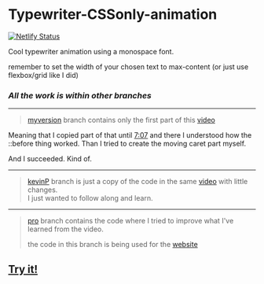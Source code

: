 # Typewriter-CSSonly-animation

[![Netlify Status](https://api.netlify.com/api/v1/badges/8edfafff-5800-4651-9b3c-dc8dcb781dd6/deploy-status)](https://app.netlify.com/sites/santeenee-typewriter/deploys)

Cool typewriter animation using a monospace font.

remember to set the width of your chosen text to max-content (or just use flexbox/grid like I did)

### _All the work is within other branches_

---

> [myversion](https://GitHub.com/Santeenee/Typewriter-CSSonly-animation/tree/myversion) branch contains only the first part of this [video](https://youtu.be/w1nhwUGsG6M "Customizable typewriter animation with CSS")

Meaning that I copied part of that until [7:07](https://youtu.be/w1nhwUGsG6M?t=427) and there I understood how the ::before thing worked.
Than I tried to create the moving caret part myself.

And I succeeded.  Kind of.

---

> [kevinP](https://GitHub.com/Santeenee/Typewriter-CSSonly-animation/tree/kevinP) branch is just a copy of the code in the same [video](https://youtu.be/w1nhwUGsG6M "Customizable typewriter animation with CSS") with little changes.  
> I just wanted to follow along and learn.

---

> [pro](https://GitHub.com/Santeenee/Typewriter-CSSonly-animation/tree/pro) branch contains the code where I tried to improve what I've learned from the video.
> 
> the code in this branch is being used for the [website](https://santeenee-typewriter.netlify.app)

## [Try it!](https://santeenee-typewriter.netlify.app/)

[//]: # (link-variables not working... )
[//]: # ([video]: \(https://youtu.be/w1nhwUGsG6M \"Customizable typewriter animation with CSS\"\))
